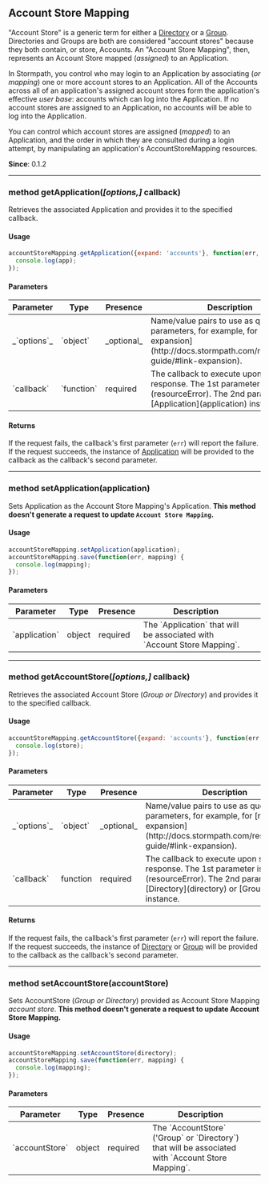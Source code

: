 ## Account Store Mapping

"Account Store" is a generic term for either a [Directory](directory) or a
[Group](group).  Directories and Groups are both are considered "account
stores" because they both contain, or store, Accounts.  An "Account Store
Mapping", then, represents an Account Store mapped (*assigned*) to an
Application.

In Stormpath, you control who may login to an Application by associating (*or
mapping*) one or more account stores to an Application.  All of the Accounts
across all of an application's assigned account stores form the application's
effective *user base*: accounts which can log into the Application.  If no
account stores are assigned to an Application, no accounts will be able to
log into the Application.

You can control which account stores are assigned (*mapped*) to an Application,
and the order in which they are consulted during a login attempt, by
manipulating an application's AccountStoreMapping resources.

**Since**: 0.1.2

---


<a name="getApplication"></a>
### <span class="member">method</span> getApplication(*[options,]* callback)

Retrieves the associated Application and provides it to the specified callback.


#### Usage

```javascript
accountStoreMapping.getApplication({expand: 'accounts'}, function(err, app) {
  console.log(app);
});
```


#### Parameters

<table class="table table-striped table-hover table-curved">
  <thead>
    <tr>
      <th>Parameter</th>
      <th>Type</th>
      <th>Presence</th>
      <th>Description<th>
    </tr>
  </thead>
  <tbody>
    <tr>
      <td>_`options`_</td>
      <td>`object`</td>
      <td>_optional_</td>
      <td>Name/value pairs to use as query parameters, for example, for [resource expansion](http://docs.stormpath.com/rest/product-guide/#link-expansion).</td>
    </tr>
    <tr>
      <td>`callback`</td>
      <td>`function`</td>
      <td>required</td>
      <td>The callback to execute upon server response. The 1st parameter is an [error](resourceError).  The 2nd parameter is an [Application](application) instance.</td>
    </tr>
  </tbody>
</table>


#### Returns

If the request fails, the callback's first parameter (`err`) will report the
failure.  If the request succeeds, the instance of  [Application](application)
will be provided to the callback as the callback's second parameter.

---


<a name="setApplication"></a>
### <span class="member">method</span> setApplication(application)

Sets Application as the Account Store Mapping's Application.
**This method doesn't generate a request to update `Account Store Mapping`.**


#### Usage

```javascript
accountStoreMapping.setApplication(application);
accountStoreMapping.save(function(err, mapping) {
  console.log(mapping);
});
```


#### Parameters

<table class="table table-striped table-hover table-curved">
  <thead>
    <tr>
      <th>Parameter</th>
      <th>Type</th>
      <th>Presence</th>
      <th>Description<th>
    </tr>
  </thead>
  <tbody>
    <tr>
      <td>`application`</td>
      <td>object</td>
      <td>required</td>
      <td>The `Application` that will be associated with `Account Store Mapping`.</td>
    </tr>
  </tbody>
</table>

---


<a name="getAccountStore"></a>
### <span class="member">method</span> getAccountStore(*[options,]* callback)

Retrieves the associated Account Store (*Group or Directory*) and provides it
to the specified callback.


#### Usage

```javascript
accountStoreMapping.getAccountStore({expand: 'accounts'}, function(err, store) {
  console.log(store);
});
```


#### Parameters

<table class="table table-striped table-hover table-curved">
  <thead>
    <tr>
      <th>Parameter</th>
      <th>Type</th>
      <th>Presence</th>
      <th>Description<th>
    </tr>
  </thead>
  <tbody>
    <tr>
      <td>_`options`_</td>
      <td>`object`</td>
      <td>_optional_</td>
      <td>Name/value pairs to use as query parameters, for example, for [resource expansion](http://docs.stormpath.com/rest/product-guide/#link-expansion).</td>
    </tr>
    <tr>
      <td>`callback`</td>
      <td>function</td>
      <td>required</td>
      <td>The callback to execute upon server response. The 1st parameter is an [error](resourceError).  The 2nd parameter is an [Directory](directory) or [Group](group) instance.</td>
    </tr>
  </tbody>
</table>


#### Returns

If the request fails, the callback's first parameter (`err`) will report the
failure.  If the request succeeds, the instance of [Directory](directory) or
[Group](group) will be provided to the callback as the callback's second
parameter.

---


<a name="setAccountStore"></a>
### <span class="member">method</span> setAccountStore(accountStore)

Sets AccountStore (*Group or Directory*) provided as Account Store Mapping
*account store*.  **This method doesn't generate a request to update
Account Store Mapping.**


#### Usage

```javascript
accountStoreMapping.setAccountStore(directory);
accountStoreMapping.save(function(err, mapping) {
  console.log(mapping);
});
```


#### Parameters

<table class="table table-striped table-hover table-curved">
  <thead>
    <tr>
      <th>Parameter</th>
      <th>Type</th>
      <th>Presence</th>
      <th>Description<th>
    </tr>
  </thead>
  <tbody>
    <tr>
      <td>`accountStore`</td>
      <td>object</td>
      <td>required</td>
      <td>The `AccountStore` ('Group` or `Directory`) that will be associated with `Account Store Mapping`.</td>
    </tr>
  </tbody>
</table>

